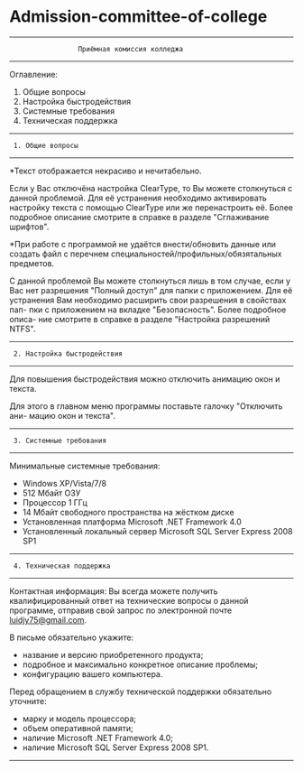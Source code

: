 # Admission-committee-of-college

*****************************************************************


                     Приёмная комиссия колледжа
           
        	 
*****************************************************************

Оглавление:
1. Общие вопросы
2. Настройка быстродействия
3. Системные требования
4. Техническая поддержка

*****************************************************************

     1. Общие вопросы

*****************************************************************

*Текст отображается некрасиво и нечитабельно.

   Если у Вас отключёна настройка ClearType, то Вы можете столкнуться с
   данной проблемой. Для её устранения необходимо активировать настройку
   текста с помощью ClearType или же перенастроить её. Более подробное
   описание смотрите в справке в разделе "Сглаживание шрифтов".

*При работе с программой не удаётся внести/обновить данные или создать
 файл с перечнем специальностей/профильных/обязятальных предметов.

   С данной проблемой Вы можете столкнуться лишь в том случае, если у
   Вас нет разрешения "Полный доступ" для папки с приложением. Для её
   устранения Вам необходимо расширить свои разрешения в свойствах пап-
   пки с приложением на вкладке "Безопасность". Более подробное описа-
   ние смотрите в справке в разделе "Настройка разрешений NTFS".


*****************************************************************

     2. Настройка быстродействия

*****************************************************************

Для повышения быстродействия можно отключить анимацию окон и текста.

Для этого в главном меню программы поставьте галочку "Отключить ани-
мацию окон и текста".


*****************************************************************

     3. Системные требования

*****************************************************************

Минимальные системные требования:
* Windows XP/Vista/7/8
* 512 Мбайт ОЗУ
* Процессор 1 ГГц
* 14 Мбайт свободного пространства на жёстком диске
* Установленная платформа Microsoft .NET Framework 4.0
* Установленный локальный сервер Microsoft SQL Server Express 2008 SP1


*****************************************************************

     4. Техническая поддержка

*****************************************************************

Контактная информация:
Вы всегда можете получить квалифицированный ответ на технические вопросы 
о данной программе, отправив свой запрос по электронной почте luidjy75@gmail.com.

В письме обязательно укажите:

* название и версию приобретенного продукта;
* подробное и максимально конкретное описание проблемы;
* конфигурацию вашего компьютера. 

Перед обращением в службу технической поддержки обязательно уточните: 
* марку и модель процессора; 
* объем оперативной памяти; 
* наличие Microsoft .NET Framework 4.0;
* наличие Microsoft SQL Server Express 2008 SP1.


*****************************************************************
